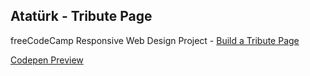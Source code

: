 ## Atatürk - Tribute Page 

freeCodeCamp Responsive Web Design Project - [Build a Tribute Page](https://www.freecodecamp.org/learn/responsive-web-design/responsive-web-design-projects/build-a-tribute-page)

[Codepen Preview](https://codepen.io/cansub/pen/WNbZaMx)

